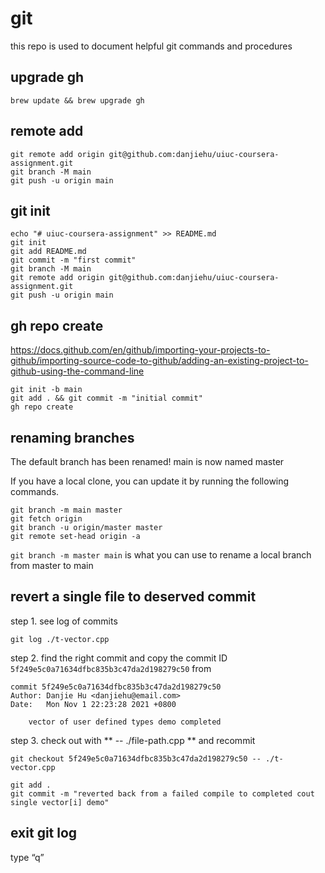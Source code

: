 # git
this repo is used to document helpful git commands and procedures

## upgrade gh
```
brew update && brew upgrade gh
```

## remote add
```
git remote add origin git@github.com:danjiehu/uiuc-coursera-assignment.git
git branch -M main
git push -u origin main
```

## git init
```
echo "# uiuc-coursera-assignment" >> README.md
git init
git add README.md
git commit -m "first commit"
git branch -M main
git remote add origin git@github.com:danjiehu/uiuc-coursera-assignment.git
git push -u origin main
```

## gh repo create
https://docs.github.com/en/github/importing-your-projects-to-github/importing-source-code-to-github/adding-an-existing-project-to-github-using-the-command-line

```
git init -b main
git add . && git commit -m "initial commit"
gh repo create
```

## renaming branches
The default branch has been renamed!
main is now named master

If you have a local clone, you can update it by running the following commands.
```
git branch -m main master
git fetch origin
git branch -u origin/master master
git remote set-head origin -a
```
`git branch -m master main` is what you can use to rename a local branch from master to main

## revert a single file to deserved commit
step 1. see log of commits
```
git log ./t-vector.cpp
```
step 2. find the right commit and copy the commit ID `5f249e5c0a71634dfbc835b3c47da2d198279c50` from 
```
commit 5f249e5c0a71634dfbc835b3c47da2d198279c50
Author: Danjie Hu <danjiehu@email.com>
Date:   Mon Nov 1 22:23:28 2021 +0800

    vector of user defined types demo completed
```
step 3. check out with ** -- ./file-path.cpp ** and recommit
```
git checkout 5f249e5c0a71634dfbc835b3c47da2d198279c50 -- ./t-vector.cpp

git add .
git commit -m "reverted back from a failed compile to completed cout single vector[i] demo"
```
## exit git log
type “q”
